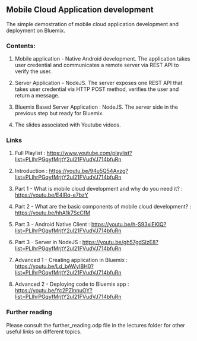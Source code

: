 ## Mobile Cloud Application development

The simple demostration of mobile cloud application development and deployment on Bluemix.

### Contents:

1. Mobile application - Native Android development. The application takes
user credential and communicates a remote server via REST API to verify the
user.

2. Server Application - NodeJS. The server exposes one REST API that takes
user credential via HTTP POST method, verifies the user and return a message.

3. Bluemix Based Server Application : NodeJS. The server side in the previous step but ready for
Bluemix.

4. The slides associated with Youtube videos.


### Links

1. Full Playlist : https://www.youtube.com/playlist?list=PLIhrPGqyfMrjtY2ul21FVudVJ714bfuRn

2. Introduction : https://youtu.be/94u5Q54Axzg?list=PLIhrPGqyfMrjtY2ul21FVudVJ714bfuRn

3. Part 1 - What is mobile cloud development and why do you need it? : https://youtu.be/E4IRq-e7bzY

4. Part 2 - What are the basic components of mobile cloud development? : https://youtu.be/hhA1k7ScCfM

5. Part 3 - Android Native Client : https://youtu.be/h-S93xiEKIQ?list=PLIhrPGqyfMrjtY2ul21FVudVJ714bfuRn

6. Part 3 - Server in NodeJS : https://youtu.be/gh57gdSIzE8?list=PLIhrPGqyfMrjtY2ul21FVudVJ714bfuRn

7. Advanced 1 - Creating application in Bluemix : https://youtu.be/Ld_bAWyIBH0?list=PLIhrPGqyfMrjtY2ul21FVudVJ714bfuRn

8. Advanced 2 - Deploying code to Bluemix app : https://youtu.be/Yc2PZlnnuOY?list=PLIhrPGqyfMrjtY2ul21FVudVJ714bfuRn


### Further reading

Please consult the further_reading.odp file in the lectures folder for other useful links
on different topics.
